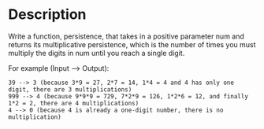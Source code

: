 # Description

Write a function, persistence, that takes in a positive parameter num and returns its multiplicative persistence, which is the number of times you must multiply the digits in num until you reach a single digit.

For example (Input --> Output):

```
39 --> 3 (because 3*9 = 27, 2*7 = 14, 1*4 = 4 and 4 has only one digit, there are 3 multiplications)
999 --> 4 (because 9*9*9 = 729, 7*2*9 = 126, 1*2*6 = 12, and finally 1*2 = 2, there are 4 multiplications)
4 --> 0 (because 4 is already a one-digit number, there is no multiplication)
```
